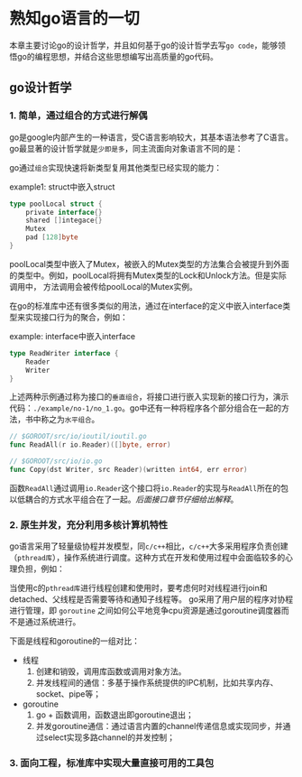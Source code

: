 # 熟知go语言的一切

本章主要讨论go的设计哲学，并且如何基于go的设计哲学去写`go code`，能够领悟go的编程思想，并结合这些思想编写出高质量的go代码。

## go设计哲学

### 1. 简单，通过组合的方式进行解偶

go是google内部产生的一种语言，受C语言影响较大，其基本语法参考了C语言。go最显著的设计哲学就是`少即是多`，同主流面向对象语言不同的是：

go通过`组合`实现快速将新类型复用其他类型已经实现的能力：

example1: struct中嵌入struct

```go
type poolLocal struct {
	private interface{}
	shared []integace{}
	Mutex
	pad [128]byte
}
```

poolLocal类型中嵌入了Mutex，被嵌入的Mutex类型的方法集合会被提升到外面的类型中。例如，poolLocal将拥有Mutex类型的Lock和Unlock方法。但是实际调用中，
方法调用会被传给poolLocal的Mutex实例。

在go的标准库中还有很多类似的用法，通过在interface的定义中嵌入interface类型来实现接口行为的聚合，例如：

example: interface中嵌入interface

```go
type ReadWriter interface {
	Reader
	Writer
}
```

上述两种示例通过称为接口的`垂直组合`，将接口进行嵌入实现新的接口行为，演示代码：`./example/no-1/no_1.go`。go中还有一种将程序各个部分组合在一起的方法，书中称之为`水平组合`。
```go
// $GOROOT/src/io/ioutil/ioutil.go
func ReadAll(r io.Reader)([]byte, error)

// $GOROOT/src/io/io.go
func Copy(dst Writer, src Reader)(written int64, err error)
```
函数`ReadAll`通过调用`io.Reader`这个接口将`io.Reader`的实现与`ReadAll`所在的包以低耦合的方式水平组合在了一起。_后面接口章节仔细给出解释_。

### 2. 原生并发，充分利用多核计算机特性

go语言采用了轻量级协程并发模型，同`c/c++`相比，`c/c++`大多采用程序负责创建（`pthread库`），操作系统进行调度。这种方式在开发和使用过程中会面临较多的心理负担，例如：

当使用c的`pthread库`进行线程创建和使用时，要考虑何时对线程进行join和detached、父线程是否需要等待和通知子线程等。 go采用了用户层的程序对协程进行管理，即 `goroutine` 之间如何公平地竞争cpu资源是通过goroutine调度器而不是通过系统进行。

下面是线程和goroutine的一组对比：

- 线程
    1. 创建和销毁，调用库函数或调用对象方法。
    2. 并发线程间的通信：多基于操作系统提供的IPC机制，比如共享内存、socket、pipe等；
- goroutine
    1. go + 函数调用，函数退出即goroutine退出；
    2. 并发goroutine通信：通过语言内置的channel传递信息或实现同步，并通过select实现多路channel的并发控制；



### 3. 面向工程，标准库中实现大量直接可用的工具包







